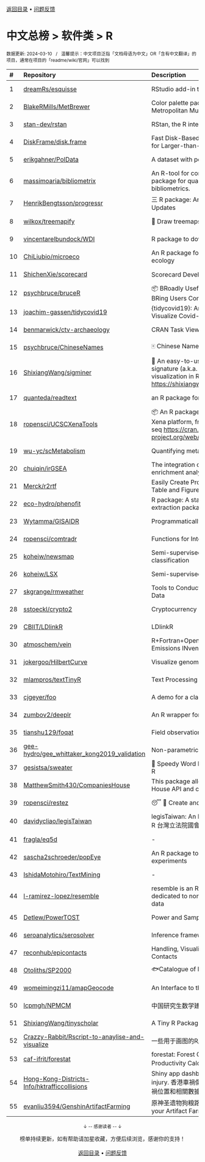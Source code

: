 <a href="https://gitee.com/GrowingGit/GitHub-Chinese-Top-Charts#github中文排行榜">返回目录</a> • <a href="/content/docs/feedback.md">问题反馈</a>

# 中文总榜 > 软件类 > R
<sub>数据更新: 2024-03-10&nbsp;&nbsp;&nbsp;/&nbsp;&nbsp;&nbsp;温馨提示：中文项目泛指「文档母语为中文」OR「含有中文翻译」的项目，通常在项目的「readme/wiki/官网」可以找到</sub>

|#|Repository|Description|Stars|Updated|
|:-|:-|:-|:-|:-|
|1|[dreamRs/esquisse](https://github.com/dreamRs/esquisse)|RStudio add-in to make plots interactively with ggplot2|1725|2024-02-28|
|2|[BlakeRMills/MetBrewer](https://github.com/BlakeRMills/MetBrewer)|Color palette package in R inspired by works at the Metropolitan Museum of Art in New York|1026|2023-09-30|
|3|[stan-dev/rstan](https://github.com/stan-dev/rstan)|RStan, the R interface to Stan|993|2024-02-19|
|4|[DiskFrame/disk.frame](https://github.com/DiskFrame/disk.frame)|Fast Disk-Based Parallelized Data Manipulation Framework for Larger-than-RAM Data|589|2024-02-05|
|5|[erikgahner/PolData](https://github.com/erikgahner/PolData)|A dataset with political datasets|498|2024-03-03|
|6|[massimoaria/bibliometrix](https://github.com/massimoaria/bibliometrix)|An R-tool for comprehensive science mapping analysis. A package for quantitative research in scientometrics and bibliometrics.|449|2024-02-29|
|7|[HenrikBengtsson/progressr](https://github.com/HenrikBengtsson/progressr)|三 R package: An Inclusive, Unifying API for Progress Updates|273|2023-12-12|
|8|[wilkox/treemapify](https://github.com/wilkox/treemapify)|🌳 Draw treemaps in ggplot2|208|2023-10-17|
|9|[vincentarelbundock/WDI](https://github.com/vincentarelbundock/WDI)|R package to download World Bank data|195|2023-11-23|
|10|[ChiLiubio/microeco](https://github.com/ChiLiubio/microeco)|An R package for data analysis in microbial community ecology|162|2024-03-06|
|11|[ShichenXie/scorecard](https://github.com/ShichenXie/scorecard)|Scorecard Development in R, 评分卡|156|2024-03-05|
|12|[psychbruce/bruceR](https://github.com/psychbruce/bruceR)|📦 BRoadly Useful Convenient and Efficient R functions that BRing Users Concise and Elegant R data analyses.|147|2023-10-01|
|13|[joachim-gassen/tidycovid19](https://github.com/joachim-gassen/tidycovid19)|{tidycovid19}: An R Package to Download, Tidy and Visualize Covid-19 Related Data|146|2024-03-09|
|14|[benmarwick/ctv-archaeology](https://github.com/benmarwick/ctv-archaeology)|CRAN Task View: Archaeological Science|141|2024-03-05|
|15|[psychbruce/ChineseNames](https://github.com/psychbruce/ChineseNames)|🀄 Chinese Name Database (1930-2008).|131|2023-09-27|
|16|[ShixiangWang/sigminer](https://github.com/ShixiangWang/sigminer)|🌲 An easy-to-use and scalable toolkit for genomic alteration signature (a.k.a. mutational signature) analysis and visualization in R https://shixiangwang.github.io/sigminer/reference/index.html|129|2024-03-08|
|17|[quanteda/readtext](https://github.com/quanteda/readtext)|an R package for reading text files|115|2024-02-27|
|18|[ropensci/UCSCXenaTools](https://github.com/ropensci/UCSCXenaTools)|:package: An R package for accessing genomics data from UCSC Xena platform, from cancer multi-omics to single-cell RNA-seq https://cran.r-project.org/web/packages/UCSCXenaTools/|95|2024-01-13|
|19|[wu-yc/scMetabolism](https://github.com/wu-yc/scMetabolism)|Quantifying metabolism activity at the single-cell resolution|78|2024-02-08|
|20|[chuiqin/irGSEA](https://github.com/chuiqin/irGSEA)|The integration of single cell rank-based gene set enrichment analysis|73|2024-03-05|
|21|[Merck/r2rtf](https://github.com/Merck/r2rtf)|Easily Create Production-Ready Rich Text Format (RTF) Table and Figure|72|2024-02-08|
|22|[eco-hydro/phenofit](https://github.com/eco-hydro/phenofit)|R package: A state-of-the-art Vegetation Phenology extraction package, phenofit|66|2024-01-23|
|23|[Wytamma/GISAIDR](https://github.com/Wytamma/GISAIDR)|Programmatically interact with the GISAID database.|61|2024-02-01|
|24|[ropensci/comtradr](https://github.com/ropensci/comtradr)|Functions for Interacting with the UN Comtrade API|58|2024-02-28|
|25|[koheiw/newsmap](https://github.com/koheiw/newsmap)|Semi-supervised algorithm for geographical document classification|56|2024-02-23|
|26|[koheiw/LSX](https://github.com/koheiw/LSX)|Semi-supervised algorithm for document scaling|53|2024-03-05|
|27|[skgrange/rmweather](https://github.com/skgrange/rmweather)|Tools to Conduct Meteorological Normalisation on Air Quality Data|44|2023-11-21|
|28|[sstoeckl/crypto2](https://github.com/sstoeckl/crypto2)|Cryptocurrency Market Data|43|2024-01-29|
|29|[CBIIT/LDlinkR](https://github.com/CBIIT/LDlinkR)|LDlinkR|43|2024-03-07|
|30|[atmoschem/vein](https://github.com/atmoschem/vein)| R+Fortran+OpenMP package to estimate Vehicular Emissions INventories VEIN. |42|2024-01-21|
|31|[jokergoo/HilbertCurve](https://github.com/jokergoo/HilbertCurve)|Visualize genomic data by Hilbert curve|40|2024-02-27|
|32|[mlampros/textTinyR](https://github.com/mlampros/textTinyR)|Text Processing for Small or Big Data Files in R|38|2023-12-05|
|33|[cjgeyer/foo](https://github.com/cjgeyer/foo)|A demo for a class|35|2024-01-23|
|34|[zumbov2/deeplr](https://github.com/zumbov2/deeplr)|An R wrapper for the DeepL Translator API|34|2023-11-03|
|35|[tianshu129/foqat](https://github.com/tianshu129/foqat)|Field observation quick analysis toolkit|31|2023-10-01|
|36|[gee-hydro/gee_whittaker_kong2019_validation](https://github.com/gee-hydro/gee_whittaker_kong2019_validation)|Non-parametric weighted Whittaker smoothing|31|2023-09-17|
|37|[gesistsa/sweater](https://github.com/gesistsa/sweater)|👚 Speedy Word Embedding Association Test & Extras using R|27|2023-11-10|
|38|[MatthewSmith430/CompaniesHouse](https://github.com/MatthewSmith430/CompaniesHouse)|This package allows to extract data from the Companies House API and create interlocking directorates networks|25|2024-01-19|
|39|[ropensci/restez](https://github.com/ropensci/restez)|:sleeping: :open_file_folder: Create and Query a Local Copy of GenBank in R|24|2023-10-25|
|40|[davidycliao/legisTaiwan](https://github.com/davidycliao/legisTaiwan)|legisTaiwan: An Interface to Access Taiwan Legislative API in R 台灣立法院國會系統 API |22|2024-02-25|
|41|[fragla/eq5d](https://github.com/fragla/eq5d)|-|19|2024-02-16|
|42|[sascha2schroeder/popEye](https://github.com/sascha2schroeder/popEye)|An R package to analyze eye-tracking data from reading experiments|19|2024-01-03|
|43|[IshidaMotohiro/TextMining](https://github.com/IshidaMotohiro/TextMining)|-|18|2023-11-02|
|44|[l-ramirez-lopez/resemble](https://github.com/l-ramirez-lopez/resemble)|resemble is an R package which implements functions dedicated to non-linear modelling of complex spectroscopy data|18|2024-02-16|
|45|[Detlew/PowerTOST](https://github.com/Detlew/PowerTOST)|Power and Sample Size for (Bio)Equivalence Studies|17|2024-03-03|
|46|[seroanalytics/serosolver](https://github.com/seroanalytics/serosolver)|Inference framework for serological data|14|2024-01-29|
|47|[reconhub/epicontacts](https://github.com/reconhub/epicontacts)|Handling, Visualisation and Analysis of Epidemiological Contacts|14|2024-02-26|
|48|[Otoliths/SP2000](https://github.com/Otoliths/SP2000)|🐟Catalogue of Life toolkit for R|12|2023-11-29|
|49|[womeimingzi11/amapGeocode](https://github.com/womeimingzi11/amapGeocode)|An Interface to the AutoNavi Maps API Geocoding Services|11|2023-10-31|
|50|[lcpmgh/NPMCM](https://github.com/lcpmgh/NPMCM)|中国研究生数学建模竞赛获奖数据和可视化分析案例|11|2024-03-07|
|51|[ShixiangWang/tinyscholar](https://github.com/ShixiangWang/tinyscholar)|A Tiny R Package to Get and Show Google Scholar Profile|8|2024-01-05|
|52|[Crazzy-Rabbit/Rscript-to-anaylise-and-visualize](https://github.com/Crazzy-Rabbit/Rscript-to-anaylise-and-visualize)|一些用于画图的R脚本|7|2024-01-12|
|53|[caf-ifrit/forestat](https://github.com/caf-ifrit/forestat)|forestat: Forest Carbon Sequestration and Potential Productivity Calculation 森林碳汇计量和潜力计算|6|2024-02-20|
|54|[Hong-Kong-Districts-Info/hktrafficcollisions](https://github.com/Hong-Kong-Districts-Info/hktrafficcollisions)|Shiny app dashboard of HK traffic collisions that result in injury.   香港車禍傷亡資料庫：利用互動地圖和儀表版，將香港車禍位置和相關數據可視化。|6|2024-01-20|
|55|[evanliu3594/GenshinArtifactFarming](https://github.com/evanliu3594/GenshinArtifactFarming)|原神圣遗物狗粮路线规划装置   Planning tools for customizing your Artifact Farming Route in Genshin Impact|5|2023-12-27|

<div align="center">
    <p><sub>↓ -- 感谢读者 -- ↓</sub></p>
    榜单持续更新，如有帮助请加星收藏，方便后续浏览，感谢你的支持！
</div>

<br/>

<div align="center"><a href="https://gitee.com/GrowingGit/GitHub-Chinese-Top-Charts#github中文排行榜">返回目录</a> • <a href="/content/docs/feedback.md">问题反馈</a></div>
